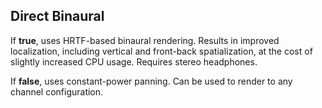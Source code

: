 ## Direct Binaural

If **true**, uses HRTF-based binaural rendering. Results in improved localization, including vertical and front-back spatialization, at the cost of slightly increased CPU usage. Requires stereo headphones.

If **false**, uses constant-power panning. Can be used to render to any channel configuration.
